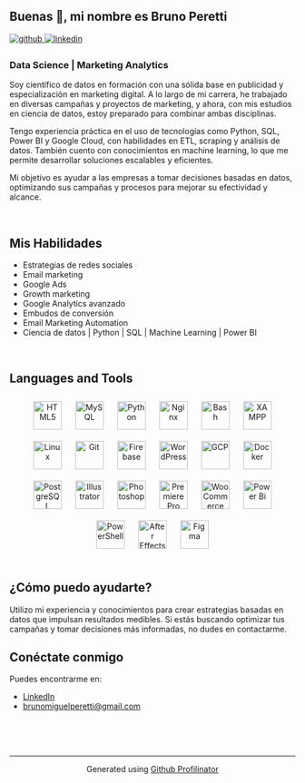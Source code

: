 ## Buenas 👋, mi nombre es Bruno Peretti  

<a href="https://github.com/Brunomperetti" target="_blank">
<img src="https://img.shields.io/badge/github-%2324292e.svg?&style=for-the-badge&logo=github&logoColor=white" alt="github" style="margin-bottom: 5px;" />
</a>
<a href="https://www.linkedin.com/in/bruno-peretti-4292a01a0/" target="_blank">
<img src="https://img.shields.io/badge/linkedin-%231E77B5.svg?&style=for-the-badge&logo=linkedin&logoColor=white" alt="linkedin" style="margin-bottom: 5px;" />
</a>  

### Data Science | Marketing Analytics  
Soy científico de datos en formación con una sólida base en publicidad y especialización en marketing digital. A lo largo de mi carrera, he trabajado en diversas campañas y proyectos de marketing, y ahora, con mis estudios en ciencia de datos, estoy preparado para combinar ambas disciplinas. 

Tengo experiencia práctica en el uso de tecnologías como Python, SQL, Power BI y Google Cloud, con habilidades en ETL, scraping y análisis de datos. También cuento con conocimientos en machine learning, lo que me permite desarrollar soluciones escalables y eficientes.

Mi objetivo es ayudar a las empresas a tomar decisiones basadas en datos, optimizando sus campañas y procesos para mejorar su efectividad y alcance.  

<br/>  

## Mis Habilidades
- Estrategias de redes sociales
- Email marketing
- Google Ads
- Growth marketing
- Google Analytics avanzado
- Embudos de conversión
- Email Marketing Automation
- Ciencia de datos | Python | SQL | Machine Learning | Power BI

<br/>

## Languages and Tools  
<div align="center">  
  <a href="https://en.wikipedia.org/wiki/HTML5" target="_blank"><img style="margin: 10px; height: 50px;" src="https://profilinator.rishav.dev/skills-assets/html5-original-wordmark.svg" alt="HTML5" /></a>  
  <a href="https://www.mysql.com/" target="_blank"><img style="margin: 10px; height: 50px;" src="https://profilinator.rishav.dev/skills-assets/mysql-original-wordmark.svg" alt="MySQL" /></a>  
  <a href="https://www.python.org/" target="_blank"><img style="margin: 10px; height: 50px;" src="https://profilinator.rishav.dev/skills-assets/python-original.svg" alt="Python" /></a>  
  <a href="https://www.nginx.com/" target="_blank"><img style="margin: 10px; height: 50px;" src="https://profilinator.rishav.dev/skills-assets/nginx-original.svg" alt="Nginx" /></a>  
  <a href="https://www.gnu.org/software/bash/" target="_blank"><img style="margin: 10px; height: 50px;" src="https://profilinator.rishav.dev/skills-assets/gnu_bash-icon.svg" alt="Bash" /></a>  
  <a href="https://www.apachefriends.org/" target="_blank"><img style="margin: 10px; height: 50px;" src="https://profilinator.rishav.dev/skills-assets/xampp.png" alt="XAMPP" /></a>  
  <a href="https://www.linux.org/" target="_blank"><img style="margin: 10px; height: 50px;" src="https://profilinator.rishav.dev/skills-assets/linux-original.svg" alt="Linux" /></a>  
  <a href="https://github.com/" target="_blank"><img style="margin: 10px; height: 50px;" src="https://profilinator.rishav.dev/skills-assets/git-scm-icon.svg" alt="Git" /></a>  
  <a href="https://firebase.google.com/" target="_blank"><img style="margin: 10px; height: 50px;" src="https://profilinator.rishav.dev/skills-assets/firebase.png" alt="Firebase" /></a>  
  <a href="https://wordpress.com/" target="_blank"><img style="margin: 10px; height: 50px;" src="https://profilinator.rishav.dev/skills-assets/wordpress.png" alt="WordPress" /></a>  
  <a href="https://cloud.google.com/" target="_blank"><img style="margin: 10px; height: 50px;" src="https://profilinator.rishav.dev/skills-assets/google_cloud-icon.svg" alt="GCP" /></a>  
  <a href="https://www.docker.com/" target="_blank"><img style="margin: 10px; height: 50px;" src="https://profilinator.rishav.dev/skills-assets/docker-original-wordmark.svg" alt="Docker" /></a>  
  <a href="https://www.postgresql.org/" target="_blank"><img style="margin: 10px; height: 50px;" src="https://profilinator.rishav.dev/skills-assets/postgresql-original-wordmark.svg" alt="PostgreSQL" /></a>  
  <a href="https://www.adobe.com/in/products/illustrator.html" target="_blank"><img style="margin: 10px; height: 50px;" src="https://profilinator.rishav.dev/skills-assets/adobe_illustrator-icon.svg" alt="Illustrator" /></a>  
  <a href="https://www.adobe.com/in/products/photoshop.html" target="_blank"><img style="margin: 10px; height: 50px;" src="https://profilinator.rishav.dev/skills-assets/photoshop-plain.svg" alt="Photoshop" /></a>  
  <a href="https://www.adobe.com/in/products/premiere.html" target="_blank"><img style="margin: 10px; height: 50px;" src="https://profilinator.rishav.dev/skills-assets/adobepremierepro.png" alt="Premiere Pro" /></a>  
  <a href="https://woocommerce.com/" target="_blank"><img style="margin: 10px; height: 50px;" src="https://profilinator.rishav.dev/skills-assets/woocommerce.png" alt="WooCommerce" /></a>  
  <a href="https://powerbi.microsoft.com/en-us/" target="_blank"><img style="margin: 10px; height: 50px;" src="https://profilinator.rishav.dev/skills-assets/powerbi.png" alt="Power Bi" /></a>  
  <a href="https://docs.microsoft.com/en-us/powershell/" target="_blank"><img style="margin: 10px; height: 50px;" src="https://profilinator.rishav.dev/skills-assets/powershell.png" alt="PowerShell" /></a>  
  <a href="https://www.adobe.com/in/products/aftereffects.html" target="_blank"><img style="margin: 10px; height: 50px;" src="https://profilinator.rishav.dev/skills-assets/aftereffects.png" alt="After Effects" /></a>  
  <a href="https://www.figma.com/" target="_blank"><img style="margin: 10px; height: 50px;" src="https://profilinator.rishav.dev/skills-assets/figma-icon.svg" alt="Figma" /></a>  
</div>  

<br/>  

## ¿Cómo puedo ayudarte?
Utilizo mi experiencia y conocimientos para crear estrategias basadas en datos que impulsan resultados medibles. Si estás buscando optimizar tus campañas y tomar decisiones más informadas, no dudes en contactarme.

## Conéctate conmigo
Puedes encontrarme en:
- [LinkedIn](https://www.linkedin.com/in/bruno-peretti-4292a01a0/)
- brunomiguelperetti@gmail.com

<br/>  

<br/>  

<br />

----
<div align="center">Generated using <a href="https://profilinator.rishav.dev/" target="_blank">Github Profilinator</a></div>



